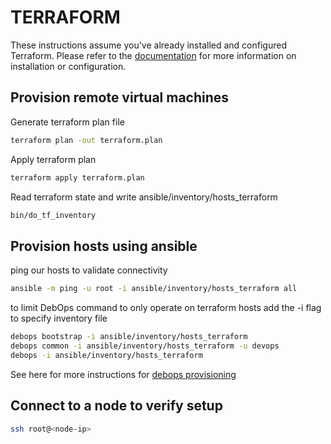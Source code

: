 # TERRAFORM

These instructions assume you've already installed and configured Terraform.
Please refer to the [documentation](TERRAFORM.md) for more information on installation or configuration.

## Provision remote virtual machines

Generate terraform plan file

```bash
terraform plan -out terraform.plan
```

Apply terraform plan

```bash
terraform apply terraform.plan
```

Read terraform state and write ansible/inventory/hosts_terraform

```bash
bin/do_tf_inventory
```

## Provision hosts using ansible

ping our hosts to validate connectivity

```bash
ansible -m ping -u root -i ansible/inventory/hosts_terraform all
```

to limit DebOps command to only operate on terraform hosts add the -i flag to specify inventory file

```bash
debops bootstrap -i ansible/inventory/hosts_terraform
debops common -i ansible/inventory/hosts_terraform -u devops
debops -i ansible/inventory/hosts_terraform
```

See here for more instructions for [debops provisioning](DEBOPSPROVISION.md)

## Connect to a node to verify setup

```bash
ssh root@<node-ip>
```
